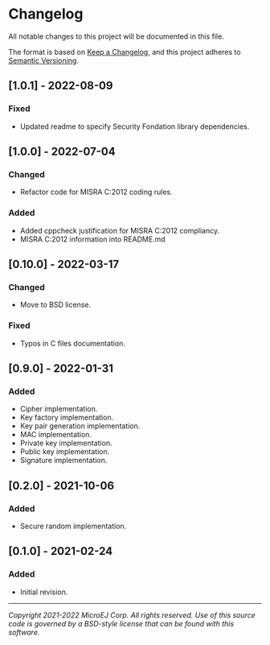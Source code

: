 # Changelog
All notable changes to this project will be documented in this file.

The format is based on [Keep a Changelog](https://keepachangelog.com/en/1.0.0/),
and this project adheres to [Semantic Versioning](https://semver.org/spec/v2.0.0.html).

## [1.0.1] - 2022-08-09
### Fixed
- Updated readme to specify Security Fondation library dependencies.

## [1.0.0] - 2022-07-04
### Changed
- Refactor code for MISRA C:2012 coding rules.

### Added
- Added cppcheck justification for MISRA C:2012 compliancy.
- MISRA C:2012 information into README.md

## [0.10.0] - 2022-03-17
### Changed
- Move to BSD license.

### Fixed
- Typos in C files documentation.

## [0.9.0] - 2022-01-31
### Added
- Cipher implementation.
- Key factory implementation.
- Key pair generation implementation.
- MAC implementation.
- Private key implementation.
- Public key implementation.
- Signature implementation.

## [0.2.0] - 2021-10-06
### Added
- Secure random implementation.

## [0.1.0] - 2021-02-24
### Added
- Initial revision.

---
_Copyright 2021-2022 MicroEJ Corp. All rights reserved._
_Use of this source code is governed by a BSD-style license that can be found with this software._  
